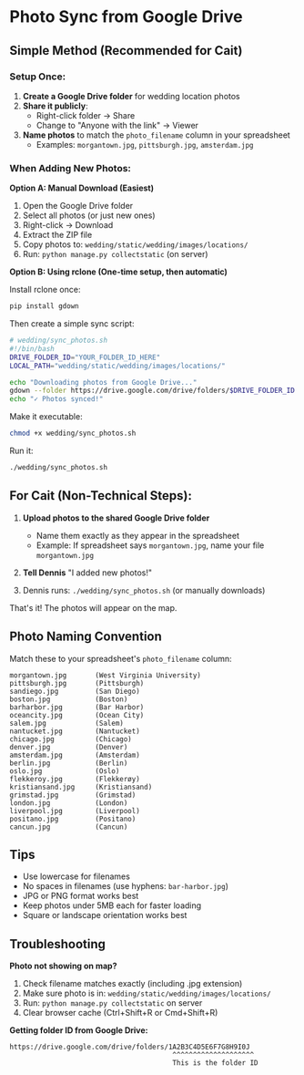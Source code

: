 # Photo Sync from Google Drive

## Simple Method (Recommended for Cait)

### Setup Once:

1. **Create a Google Drive folder** for wedding location photos
2. **Share it publicly**:
   - Right-click folder → Share
   - Change to "Anyone with the link" → Viewer
3. **Name photos** to match the `photo_filename` column in your spreadsheet
   - Examples: `morgantown.jpg`, `pittsburgh.jpg`, `amsterdam.jpg`

### When Adding New Photos:

**Option A: Manual Download (Easiest)**
1. Open the Google Drive folder
2. Select all photos (or just new ones)
3. Right-click → Download
4. Extract the ZIP file
5. Copy photos to: `wedding/static/wedding/images/locations/`
6. Run: `python manage.py collectstatic` (on server)

**Option B: Using rclone (One-time setup, then automatic)**

Install rclone once:
```bash
pip install gdown
```

Then create a simple sync script:

```bash
# wedding/sync_photos.sh
#!/bin/bash
DRIVE_FOLDER_ID="YOUR_FOLDER_ID_HERE"
LOCAL_PATH="wedding/static/wedding/images/locations/"

echo "Downloading photos from Google Drive..."
gdown --folder https://drive.google.com/drive/folders/$DRIVE_FOLDER_ID -O $LOCAL_PATH
echo "✓ Photos synced!"
```

Make it executable:
```bash
chmod +x wedding/sync_photos.sh
```

Run it:
```bash
./wedding/sync_photos.sh
```

## For Cait (Non-Technical Steps):

1. **Upload photos to the shared Google Drive folder**
   - Name them exactly as they appear in the spreadsheet
   - Example: If spreadsheet says `morgantown.jpg`, name your file `morgantown.jpg`

2. **Tell Dennis** "I added new photos!"

3. Dennis runs: `./wedding/sync_photos.sh` (or manually downloads)

That's it! The photos will appear on the map.

## Photo Naming Convention

Match these to your spreadsheet's `photo_filename` column:

```
morgantown.jpg       (West Virginia University)
pittsburgh.jpg       (Pittsburgh)
sandiego.jpg         (San Diego)
boston.jpg           (Boston)
barharbor.jpg        (Bar Harbor)
oceancity.jpg        (Ocean City)
salem.jpg            (Salem)
nantucket.jpg        (Nantucket)
chicago.jpg          (Chicago)
denver.jpg           (Denver)
amsterdam.jpg        (Amsterdam)
berlin.jpg           (Berlin)
oslo.jpg             (Oslo)
flekkeroy.jpg        (Flekkerøy)
kristiansand.jpg     (Kristiansand)
grimstad.jpg         (Grimstad)
london.jpg           (London)
liverpool.jpg        (Liverpool)
positano.jpg         (Positano)
cancun.jpg           (Cancun)
```

## Tips

- Use lowercase for filenames
- No spaces in filenames (use hyphens: `bar-harbor.jpg`)
- JPG or PNG format works best
- Keep photos under 5MB each for faster loading
- Square or landscape orientation works best

## Troubleshooting

**Photo not showing on map?**
1. Check filename matches exactly (including .jpg extension)
2. Make sure photo is in: `wedding/static/wedding/images/locations/`
3. Run: `python manage.py collectstatic` on server
4. Clear browser cache (Ctrl+Shift+R or Cmd+Shift+R)

**Getting folder ID from Google Drive:**
```
https://drive.google.com/drive/folders/1A2B3C4D5E6F7G8H9I0J
                                        ^^^^^^^^^^^^^^^^^^^^
                                        This is the folder ID
```

